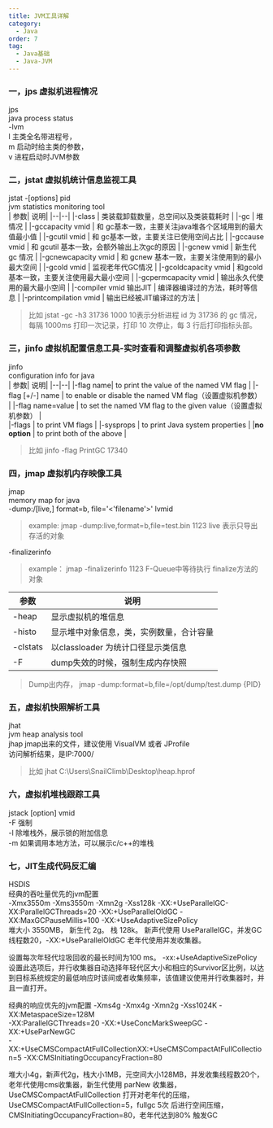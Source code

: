 ```yaml
---
title: JVM工具详解
category:
  - Java
order: 7
tag:
  - Java基础
  - Java-JVM
---
```


### 一，jps 虚拟机进程情况 
jps    
java process status   
-lvm   
l 主类全名带进程号，  
m 启动时给主类的参数，   
v 进程启动时JVM参数   

### 二，jstat 虚拟机统计信息监视工具 
jstat -[options] pid  
jvm statistics monitoring tool  
|  参数| 说明|
|--|--|
|-class | 类装载卸载数量，总空间以及类装载耗时    |
|-gc     | 堆情况   |
|-gccapacity vmid | 和 gc基本一致，主要关注java堆各个区域用到的最大值最小值   |
|-gcutil vmid | 和 gc基本一致，主要关注已使用空间占比   |
|-gccause vmid  | 和 gcutil 基本一致，会额外输出上次gc的原因   |
|-gcnew vmid |  新生代 gc 情况   |
|-gcnewcapacity vmid  | 和 gcnew 基本一致，主要关注使用到的最小最大空间   |
|-gcold vmid  |  监视老年代GC情况   |
|-gcoldcapacity vmid  | 和gcold基本一致，主要关注使用最大最小空间   |
|-gcpermcapacity vmid   | 输出永久代使用的最大最小空间    |
|-compiler vmid  输出JIT | 编译器编译过的方法，耗时等信息   |
|-printcompilation vmid  | 输出已经被JIT编译过的方法   |
> 比如 jstat -gc -h3 31736 1000 10表示分析进程 id 为 31736 的 gc 情况，每隔 1000ms 打印一次记录，打印 10 次停止，每 3 行后打印指标头部。
### 三，jinfo 虚拟机配置信息工具-实时查看和调整虚拟机各项参数 
jinfo   
configuration info for java   
|  参数| 说明|
|--|--|
|-flag name|          to print the value of the named VM flag   |
|-flag [+/-] name |   to enable or disable the named VM flag（设置虚拟机参数）   |
|-flag name=value   | to set the named VM flag to the given value（设置虚拟机参数） |    
|-flags             |            to print VM flags    |
|-sysprops           |       to print Java system properties   |
|**no option**        |     to print both of the above   |
> 比如 jinfo -flag  PrintGC 17340

### 四，jmap 虚拟机内存映像工具 
jmap   
memory map for java   
-dump:/[live,] format=b, file='<'filename'>'  lvmid    
> example:  jmap -dump:live,format=b,file=test.bin 1123  live 表示只导出存活的对象 

-finalizerinfo 
> example： jmap -finalizerinfo 1123  F-Queue中等待执行 finalize方法的对象 

|  参数| 说明|
|--|--|
|-heap |显示虚拟机的堆信息 |
|-histo |显示堆中对象信息，类，实例数量，合计容量 |
|-clstats |以classloader 为统计口径显示类信息 |
|-F | dump失效的时候，强制生成内存快照 |

>Dump出内存， jmap -dump:format=b,file=/opt/dump/test.dump {PID}

### 五，虚拟机快照解析工具 
jhat  
jvm heap analysis tool  
jhap jmap出来的文件，建议使用 VisualVM 或者 JProfile   
访问解析结果，是IP:7000/   
> 比如 jhat C:\Users\SnailClimb\Desktop\heap.hprof

### 六，虚拟机堆栈跟踪工具 
jstack [option] vmid   
-F  强制   
-l  除堆栈外，展示锁的附加信息   
-m 如果调用本地方法，可以展示c/c++的堆栈   

### 七，JIT生成代码反汇编 
HSDIS   
经典的吞吐量优先的jvm配置   
-Xmx3550m -Xms3550m -Xmn2g -Xss128k -XX:+UseParallelGC-XX:ParallelGCThreads=20 -XX:+UseParallelOldGC -XX:MaxGCPauseMillis=100 -XX:+UseAdaptiveSizePolicy    
堆大小 3550MB， 新生代 2g。 栈 128k。 新声代使用 UseParallelGC，并发GC线程数20，-XX:+UseParallelOldGC 老年代使用并发收集器。 

设置每次年轻代垃圾回收的最长时间为100 ms。 -xx:+UseAdaptiveSizePolicy   
设置此选项后，并行收集器自动选择年轻代区大小和相应的Survivor区比例，以达到目标系统规定的最低响应时该间或者收集频率，该值建议使用并行收集器时，并且一直打开。

经典的响应优先的jvm配置 
-Xms4g -Xmx4g -Xmn2g -Xss1024K -XX:MetaspaceSize=128M   
-XX:ParallelGCThreads=20 -XX:+UseConcMarkSweepGC -XX:+UseParNewGC   
-XX:+UseCMSCompactAtFullCollectionXX:+UseCMSCompactAtFullCollection=5 -XX:CMSInitiatingOccupancyFraction=80  

堆大小4g，新声代2g，栈大小1MB，元空间大小128MB，并发收集线程数20个，  
老年代使用cms收集器，新生代使用 parNew 收集器，    
UseCMSCompactAtFullCollection 打开对老年代的压缩，  
UseCMSCompactAtFullCollection=5，fullgc 5次 后进行空间压缩，  
CMSInitiatingOccupancyFraction=80，老年代达到80% 触发GC





